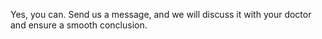 Yes, you can. Send us a message, and we will discuss it with your doctor and ensure a smooth conclusion.
